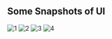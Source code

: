 ## Some Snapshots of UI

![1](https://user-images.githubusercontent.com/70211234/157516788-3a3d02fc-c4a4-412b-b227-1214c6f2f02c.png)
![2](https://user-images.githubusercontent.com/70211234/157517001-6b7edf93-d65f-4203-85a3-be96ca176905.png)
![3](https://user-images.githubusercontent.com/70211234/157517024-a50f6749-f1ba-4e90-b2a1-f68e716a3947.png)
![4](https://user-images.githubusercontent.com/70211234/157517064-95c7811e-dc79-4b66-89c7-706326331655.png)
